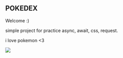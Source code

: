 ## **POKEDEX**

Welcome :) 

simple project for practice async, await, css, request.

i love pokemon <3

<img src="https://media.tenor.com/KKdd0koqb0YAAAAd/pikachu-pokemon.gif"/>
